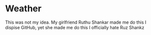 # Weather
This was not my idea. My girlfriend Ruthu Shankar made me do this
I dispise GitHub, yet she made me do this
I officially hate Ruz Shankz
